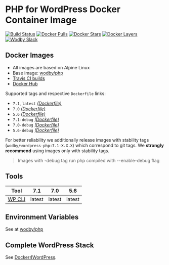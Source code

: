 # PHP for WordPress Docker Container Image

[![Build Status](https://travis-ci.org/wodby/wordpress-php.svg?branch=master)](https://travis-ci.org/wodby/wordpress-php)
[![Docker Pulls](https://img.shields.io/docker/pulls/wodby/wordpress-php.svg)](https://hub.docker.com/r/wodby/wordpress-php)
[![Docker Stars](https://img.shields.io/docker/stars/wodby/wordpress-php.svg)](https://hub.docker.com/r/wodby/wordpress-php)
[![Docker Layers](https://images.microbadger.com/badges/image/wodby/composer-php.svg)](https://microbadger.com/images/wodby/composer-php)
[![Wodby Slack](http://slack.wodby.com/badge.svg)](http://slack.wodby.com)

## Docker Images

* All images are based on Alpine Linux
* Base image: [wodby/php](https://github.com/wodby/php)
* [Travis CI builds](https://travis-ci.org/wodby/wordpress-php) 
* [Docker Hub](https://hub.docker.com/r/wodby/wordpress-php)

[_(Dockerfile)_]: https://github.com/wodby/wordpress-php/tree/master/Dockerfile

Supported tags and respective `Dockerfile` links:

* `7.1`, `latest` [_(Dockerfile)_]
* `7.0` [_(Dockerfile)_]
* `5.6` [_(Dockerfile)_]
* `7.1-debug` [_(Dockerfile)_]
* `7.0-debug` [_(Dockerfile)_]
* `5.6-debug` [_(Dockerfile)_]

For better reliability we additionally release images with stability tags (`wodby/wordpress-php:7.1-X.X.X`) which correspond to git tags. We **strongly recommend** using images only with stability tags. 

> Images with -debug tag run php compiled with --enable-debug flag

## Tools

[WP CLI]: https://packagist.org/packages/wp-cli/wp-cli

| Tool                       | 7.1     | 7.0     | 5.6     |
| -------------------------- | ------- | ------- | ------- |
| [WP CLI]                   | latest  | latest  | latest  |

## Environment Variables

See at [wodby/php](https://github.com/wodby/php)

## Complete WordPress Stack

See [Docker4WordPress](https://github.com/wodby/docker4wordpress).
